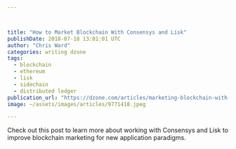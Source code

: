 ```yaml
---



title: "How to Market Blockchain With Consensys and Lisk"
publishDate: 2018-07-18 13:01:01 UTC
author: "Chris Ward"
categories: writing dzone
tags:
  - blockchain
  - ethereum
  - lisk
  - sidechain
  - distributed ledger
publication_url: "https://dzone.com/articles/marketing-blockchain-with-consensys-and-lisk"
image: ~/assets/images/articles/9771418.jpeg

---
```

Check out this post to learn more about working with Consensys and Lisk to improve blockchain marketing for new application paradigms.

